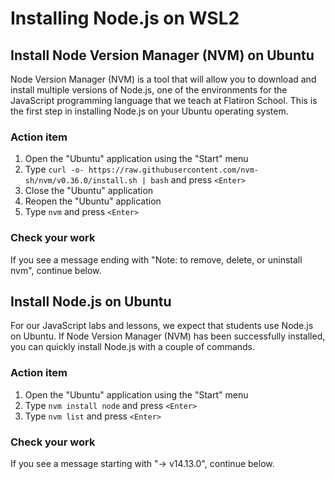 # Installing Node.js on WSL2

## Install Node Version Manager (NVM) on Ubuntu

Node Version Manager (NVM) is a tool that will allow you to download and install multiple versions of Node.js, one of the environments for the JavaScript programming language that we teach at Flatiron School. This is the first step in installing Node.js on your Ubuntu operating system.

### Action item

1. Open the "Ubuntu" application using the "Start" menu
2. Type `curl -o- https://raw.githubusercontent.com/nvm-sh/nvm/v0.36.0/install.sh | bash` and press `<Enter>`
3. Close the "Ubuntu" application
4. Reopen the "Ubuntu" application
5. Type `nvm` and press `<Enter>`

### Check your work

If you see a message ending with "Note: to remove, delete, or uninstall nvm", continue below.

## Install Node.js on Ubuntu

For our JavaScript labs and lessons, we expect that students use Node.js on Ubuntu. If Node Version Manager (NVM) has been successfully installed, you can quickly install Node.js with a couple of commands.

### Action item

1. Open the "Ubuntu" application using the "Start" menu
2. Type `nvm install node` and press `<Enter>`
3. Type `nvm list` and press `<Enter>`

### Check your work

If you see a message starting with "-> v14.13.0", continue below.
